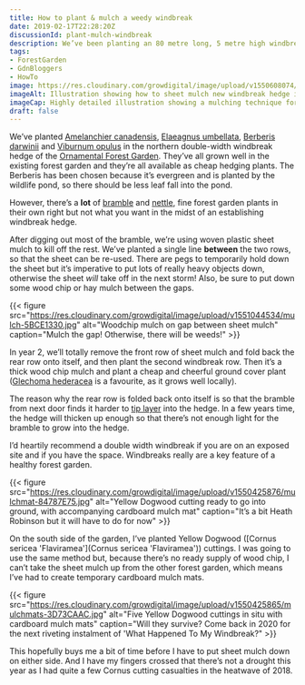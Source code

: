 ```yaml
---
title: How to plant & mulch a weedy windbreak
date: 2019-02-17T22:28:20Z
discussionId: plant-mulch-windbreak
description: We’ve been planting an 80 metre long, 5 metre high windbreak on the northern boundary of the Ornamental Forest Garden. If you’re doing something similar, you may find these notes handy.
tags: 
- ForestGarden
- GdnBloggers
- HowTo
image: https://res.cloudinary.com/growdigital/image/upload/v1550608074/windbreak-illustration-190217.png
imageAlt: Illustration showing how to sheet mulch new windbreak hedge in weedy area
imageCap: Highly detailed illustration showing a mulching technique for a windbreak in a weedy spot
draft: false
---
```


We’ve planted [Amelanchier canadensis](https://pfaf.org/user/plant.aspx?latinname=Amelanchier+canadensis), [Elaeagnus umbellata](https://pfaf.org/user/plant.aspx?latinname=Elaeagnus+Umbellata), [Berberis darwinii](https://pfaf.org/user/plant.aspx?latinname=Berberis+darwinii) and [Viburnum opulus](https://pfaf.org/user/plant.aspx?latinname=Viburnum+opulus) in the northern double-width windbreak hedge of the [Ornamental Forest Garden](https://www.forestgarden.wales/blog/introducing-ornamental-maintenance-free-forest-garden/). They’ve all grown well in the existing forest garden and they’re all available as cheap hedging plants. The Berberis has been chosen because it’s evergreen and is planted by the wildlife pond, so there should be less leaf fall into the pond.

However, there’s a **lot** of [bramble](https://pfaf.org/user/plant.aspx?latinname=Rubus+fruticosus) and [nettle](https://pfaf.org/user/plant.aspx?latinname=Urtica+dioica), fine forest garden plants in their own right but not what you want in the midst of an establishing windbreak hedge.

After digging out most of the bramble, we’re using woven plastic sheet mulch to kill off the rest. We’ve planted a single line **between** the two rows, so that the sheet can be re-used. There are pegs to temporarily hold down the sheet but it’s imperative to put lots of really heavy objects down, otherwise the sheet _will_ take off in the next storm! Also, be sure to put down some wood chip or hay mulch between the gaps.

{{< figure src="https://res.cloudinary.com/growdigital/image/upload/v1551044534/mulch-5BCE1330.jpg" alt="Woodchip mulch on gap between sheet mulch" caption="Mulch the gap! Otherwise, there will be weeds!" >}}

In year 2, we’ll totally remove the front row of sheet mulch and fold back the rear row onto itself, and then plant the second windbreak row. Then it’s a thick wood chip mulch and plant a cheap and cheerful ground cover plant ([Glechoma hederacea](https://pfaf.org/user/plant.aspx?latinname=Glechoma+hederacea) is a favourite, as it grows well locally). 

The reason why the rear row is folded back onto itself is so that the bramble from next door finds it harder to [tip layer](https://www.rhs.org.uk/advice/profile?PID=358) into the hedge. In a few years time, the hedge will thicken up enough so that there’s not enough light for the bramble to grow into the hedge. 

I’d heartily recommend a double width windbreak if you are on an exposed site and if you have the space. Windbreaks really are a key feature of a healthy forest garden.

{{< figure src="https://res.cloudinary.com/growdigital/image/upload/v1550425876/mulchmat-84787E75.jpg" alt="Yellow Dogwood cutting ready to go into ground, with accompanying cardboard mulch mat" caption="It’s a bit Heath Robinson but it will have to do for now" >}}

On the south side of the garden, I’ve planted Yellow Dogwood ([Cornus sericea 'Flaviramea'](Cornus sericea 'Flaviramea')) cuttings. I was going to use the same method but, because there’s no ready supply of wood chip, I can’t take the sheet mulch up from the other forest garden, which means I’ve had to create temporary cardboard mulch mats.

{{< figure src="https://res.cloudinary.com/growdigital/image/upload/v1550425865/mulchmats-3D73CAAC.jpg" alt="Five Yellow Dogwood cuttings in situ with cardboard mulch mats" caption="Will they survive? Come back in 2020 for the next riveting instalment of 'What Happened To My Windbreak?" >}}

This hopefully buys me a bit of time before I have to put sheet mulch down on either side. And I have my fingers crossed that there’s not a drought this year as I had quite a few Cornus cutting casualties in the heatwave of 2018. 


